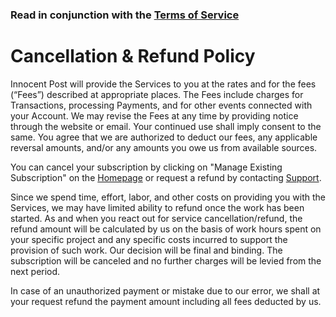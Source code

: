 ### Read in conjunction with the [Terms of Service](/terms)
# Cancellation & Refund Policy

Innocent Post will provide the Services to you at the rates and for the fees (“Fees”) described at appropriate places. The Fees include charges for Transactions, processing Payments, and for other events connected with your Account. We may revise the Fees at any time by providing notice through the website or email. Your continued use shall imply consent to the same. You agree that we are authorized to deduct our fees, any applicable reversal amounts, and/or any amounts you owe us from available sources.

You can cancel your subscription by clicking on "Manage Existing Subscription" on the [Homepage](/) or request a refund by contacting [Support](/support).

Since we spend time, effort, labor, and other costs on providing you with the Services, we may have limited ability to refund once the work has been started. As and when you react out for service cancellation/refund, the refund amount will be calculated by us on the basis of work hours spent on your specific project and any specific costs incurred to support the provision of such work. Our decision will be final and binding. The subscription will be canceled and no further charges will be levied from the next period.

In case of an unauthorized payment or mistake due to our error, we shall at your request refund the payment amount including all fees deducted by us.